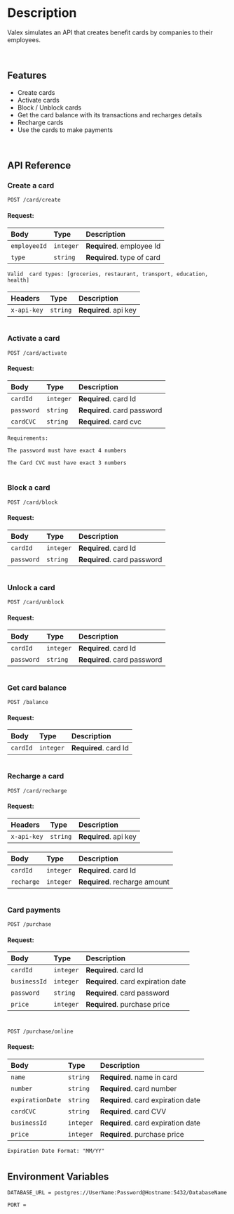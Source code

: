 
# Description

Valex simulates an API that creates benefit cards by companies to their employees.

</br>

## Features

-   Create cards
-   Activate cards
-   Block / Unblock cards
-   Get the card balance with its transactions and recharges details
-   Recharge cards
-   Use the cards to make payments

</br>

## API Reference

### Create a card

```http
POST /card/create
```

#### Request:

| Body         | Type     | Description                              |
| :------------| :------- | :--------------------------------------- |
| `employeeId` | `integer`| **Required**. employee Id                |
| `type`       | `string` | **Required**. type of card               |

`Valid  card types: [groceries, restaurant, transport, education, health]`

####

| Headers     | Type     | Description           |
| :---------- | :------- | :-------------------- |
| `x-api-key` | `string` | **Required**. api key |

####

#

### Activate a card

```http
POST /card/activate
```

#### Request:

| Body             | Type     | Description                        |
| :--------------- | :------- | :--------------------------------- |
| `cardId`         | `integer`| **Required**. card Id              |
| `password`       | `string` | **Required**. card password        |
| `cardCVC`        | `string` | **Required**. card cvc             |

`Requirements:`

`The password must have exact 4 numbers`

`The Card CVC must have exact 3 numbers`

#

### Block a card

```http
POST /card/block
```

#### Request:

| Body             | Type     | Description                        |
| :--------------- | :------- | :--------------------------------- |
| `cardId`         | `integer`| **Required**. card Id              |
| `password`       | `string` | **Required**. card password        |

#

### Unlock a card

```http
POST /card/unblock
```

#### Request:

| Body             | Type     | Description                        |
| :--------------- | :------- | :--------------------------------- |
| `cardId`         | `integer`| **Required**. card Id              |
| `password`       | `string` | **Required**. card password        |

#

### Get card balance

```http
POST /balance
```

#### Request:

| Body     | Type      | Description           |
| :---------- | :-------- | :-------------------- |
| `cardId` | `integer` | **Required**. card Id |

#

### Recharge a card

```http
POST /card/recharge
```

#### Request:

| Headers     | Type     | Description           |
| :---------- | :------- | :-------------------- |
| `x-api-key` | `string` | **Required**. api key |

####

| Body             | Type      | Description                        |
| :--------------- | :-------- | :--------------------------------- |
| `cardId`         | `integer` | **Required**. card Id              |
| `recharge`       | `integer` | **Required**. recharge amount      |

#

### Card payments

```http
POST /purchase
```
#### Request:

| Body             | Type      | Description                        |
| :--------------- | :-------- | :--------------------------------- |
| `cardId`         | `integer` | **Required**. card Id              |
| `businessId`     | `integer` | **Required**. card expiration date |
| `password`       | `string`  | **Required**. card password        |
| `price`         | `integer` | **Required**. purchase price       |

#

```http
POST /purchase/online
```

#### Request:

| Body             | Type      | Description                        |
| :--------------- | :-------- | :--------------------------------- |
| `name`           | `string`  | **Required**. name in card         |
| `number`         | `string`  | **Required**. card number          |
| `expirationDate` | `string`  | **Required**. card expiration date |
| `cardCVC`        | `string`  | **Required**. card CVV             |
| `businessId`     | `integer` | **Required**. card expiration date |
| `price `         | `integer` | **Required**. purchase price       |

`Expiration Date Format: "MM/YY"`

#

## Environment Variables

`DATABASE_URL = postgres://UserName:Password@Hostname:5432/DatabaseName`

`PORT = `


</br>



#
